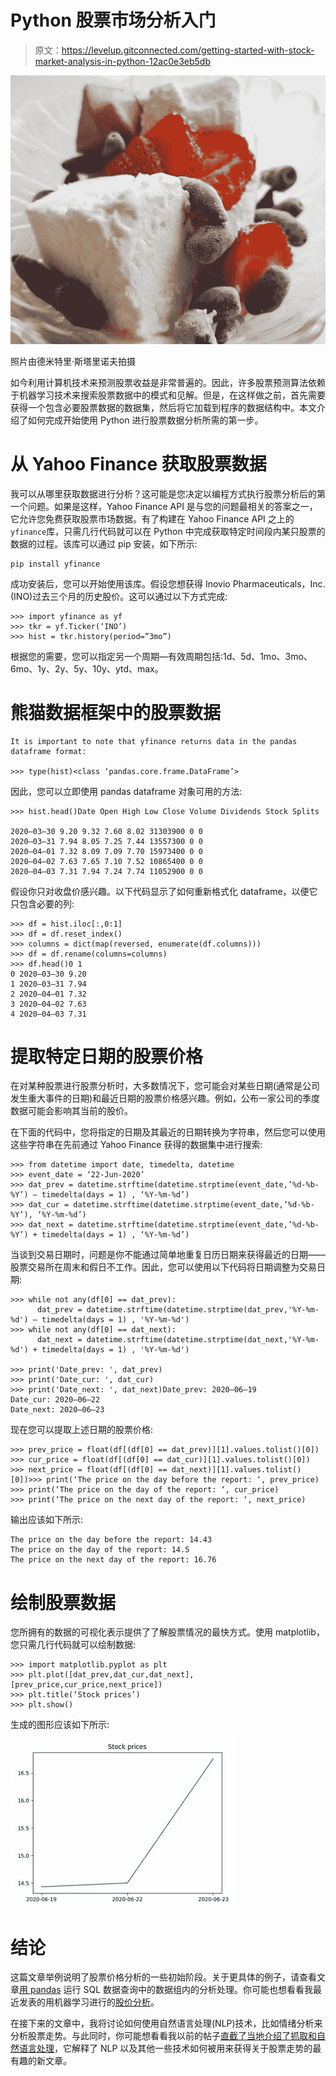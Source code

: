 # Python 股票市场分析入门

> 原文：<https://levelup.gitconnected.com/getting-started-with-stock-market-analysis-in-python-12ac0e3eb5db>

![](img/61609ebb403e4d88e424e991ba030527.png)

照片由德米特里·斯塔里诺夫拍摄

如今利用计算机技术来预测股票收益是非常普遍的。因此，许多股票预测算法依赖于机器学习技术来搜索股票数据中的模式和见解。但是，在这样做之前，首先需要获得一个包含必要股票数据的数据集，然后将它加载到程序的数据结构中。本文介绍了如何完成开始使用 Python 进行股票数据分析所需的第一步。

# 从 Yahoo Finance 获取股票数据

我可以从哪里获取数据进行分析？这可能是您决定以编程方式执行股票分析后的第一个问题。如果是这样，Yahoo Finance API 是与您的问题最相关的答案之一，它允许您免费获取股票市场数据。有了构建在 Yahoo Finance API 之上的`yfinance`库，只需几行代码就可以在 Python 中完成获取特定时间段内某只股票的数据的过程。该库可以通过 pip 安装，如下所示:

```
pip install yfinance
```

成功安装后，您可以开始使用该库。假设您想获得 Inovio Pharmaceuticals，Inc. (INO)过去三个月的历史股价。这可以通过以下方式完成:

```
>>> import yfinance as yf
>>> tkr = yf.Ticker(‘INO’)
>>> hist = tkr.history(period=”3mo”)
```

根据您的需要，您可以指定另一个周期—有效周期包括:1d、5d、1mo、3mo、6mo、1y、2y、5y、10y、ytd、max。

# 熊猫数据框架中的股票数据

```
It is important to note that yfinance returns data in the pandas dataframe format:

>>> type(hist)<class ‘pandas.core.frame.DataFrame’>
```

因此，您可以立即使用 pandas dataframe 对象可用的方法:

```
>>> hist.head()Date Open High Low Close Volume Dividends Stock Splits

2020–03–30 9.20 9.32 7.60 8.02 31303900 0 0
2020–03–31 7.94 8.05 7.25 7.44 13557300 0 0
2020–04–01 7.32 8.09 7.09 7.70 15973400 0 0
2020–04–02 7.63 7.65 7.10 7.52 10865400 0 0
2020–04–03 7.31 7.94 7.24 7.74 11052900 0 0
```

假设你只对收盘价感兴趣。以下代码显示了如何重新格式化 dataframe，以便它只包含必要的列:

```
>>> df = hist.iloc[:,0:1]
>>> df = df.reset_index() 
>>> columns = dict(map(reversed, enumerate(df.columns)))
>>> df = df.rename(columns=columns) 
>>> df.head()0 1
0 2020–03–30 9.20
1 2020–03–31 7.94
2 2020–04–01 7.32
3 2020–04–02 7.63
4 2020–04–03 7.31
```

# 提取特定日期的股票价格

在对某种股票进行股票分析时，大多数情况下，您可能会对某些日期(通常是公司发生重大事件的日期)和最近日期的股票价格感兴趣。例如，公布一家公司的季度数据可能会影响其当前的股价。

在下面的代码中，您将指定的日期及其最近的日期转换为字符串，然后您可以使用这些字符串在先前通过 Yahoo Finance 获得的数据集中进行搜索:

```
>>> from datetime import date, timedelta, datetime
>>> event_date = ‘22-Jun-2020’ 
>>> dat_prev = datetime.strftime(datetime.strptime(event_date,’%d-%b-%Y’) — timedelta(days = 1) , ‘%Y-%m-%d’) 
>>> dat_cur = datetime.strftime(datetime.strptime(event_date,’%d-%b-%Y’), ‘%Y-%m-%d’)
>>> dat_next = datetime.strftime(datetime.strptime(event_date,’%d-%b-%Y’) + timedelta(days = 1) , ‘%Y-%m-%d’)
```

当谈到交易日期时，问题是你不能通过简单地重复日历日期来获得最近的日期——股票交易所在周末和假日不工作。因此，您可以使用以下代码将日期调整为交易日期:

```
>>> while not any(df[0] == dat_prev): 
      dat_prev = datetime.strftime(datetime.strptime(dat_prev,'%Y-%m-%d') — timedelta(days = 1) , '%Y-%m-%d')
>>> while not any(df[0] == dat_next): 
      dat_next = datetime.strftime(datetime.strptime(dat_next,'%Y-%m-%d') + timedelta(days = 1) , '%Y-%m-%d')

>>> print('Date_prev: ', dat_prev) 
>>> print('Date_cur: ', dat_cur)
>>> print('Date_next: ', dat_next)Date_prev: 2020–06–19
Date_cur: 2020–06–22
Date_next: 2020–06–23
```

现在您可以提取上述日期的股票价格:

```
>>> prev_price = float(df[(df[0] == dat_prev)][1].values.tolist()[0])
>>> cur_price = float(df[(df[0] == dat_cur)][1].values.tolist()[0])
>>> next_price = float(df[(df[0] == dat_next)][1].values.tolist()[0])>>> print(‘The price on the day before the report: ‘, prev_price)
>>> print(‘The price on the day of the report: ‘, cur_price)
>>> print(‘The price on the next day of the report: ‘, next_price)
```

输出应该如下所示:

```
The price on the day before the report: 14.43
The price on the day of the report: 14.5
The price on the next day of the report: 16.76
```

# 绘制股票数据

您所拥有的数据的可视化表示提供了了解股票情况的最快方式。使用 matplotlib，您只需几行代码就可以绘制数据:

```
>>> import matplotlib.pyplot as plt 
>>> plt.plot([dat_prev,dat_cur,dat_next],[prev_price,cur_price,next_price])
>>> plt.title(‘Stock prices’) 
>>> plt.show()
```

生成的图形应该如下所示:

![](img/12faf2dc76178cca04635bd19e070a58.png)

# 结论

这篇文章举例说明了股票价格分析的一些初始阶段。关于更具体的例子，请查看文章[用 pandas](https://www.oracle.com/news/connect/run-sql-data-queries-with-pandas.html) 运行 SQL 数据查询中的数据组内的分析处理。你可能也想看看我最近发表的用机器学习进行的[股价分析](/stock-price-analysis-with-machine-learning-7d42ad96b975)。

在接下来的文章中，我将讨论如何使用自然语言处理(NLP)技术，比如情绪分析来分析股票走势。与此同时，你可能想看看我以前的帖子[直截了当地介绍了抓取和自然语言处理](https://medium.com/swlh/getting-straight-to-the-point-with-scraping-and-natural-language-processing-1a62aba65586)，它解释了 NLP 以及其他一些技术如何被用来获得关于股票走势的最有趣的新文章。